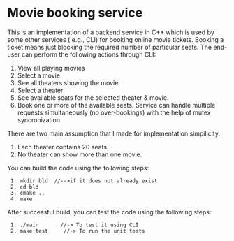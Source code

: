 # Movie booking service

This is an implementation of a backend service in C++ which is used by some other services ( e.g., CLI) for booking online movie tickets. Booking a ticket means just blocking
the required number of particular seats.
The end-user can perform the following actions through CLI:
1. View all playing movies
2. Select a movie
3. See all theaters showing the movie
4. Select a theater
5. See available seats for the selected theater & movie.
6. Book one or more of the available seats. Service can handle
multiple requests simultaneously (no over-bookings) with the help of mutex syncronization.
 
There are two main assumption that I made for implementation simpilicity.
1. Each theater contains 20 seats.
2. No theater can show more than one movie.


You can build the code using the following steps:

     1. mkdir bld  //-->if it does not already exist
     2. cd bld
     3. cmake .. 
     4. make
     
After successful build, you can test the code using the following steps:

     1. ./main       //-> To test it using CLI
     2. make test     //-> To run the unit tests
